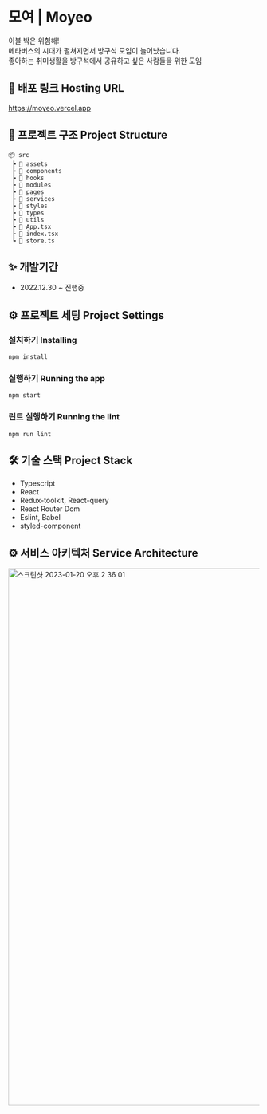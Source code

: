 # 모여 | Moyeo
이불 밖은 위험해! <br />
메타버스의 시대가 펼쳐지면서 방구석 모임이 늘어났습니다. <br />
좋아하는 취미생활을 방구석에서 공유하고 싶은 사람들을 위한 모임 <br />

## 🔗 배포 링크 Hosting URL
https://moyeo.vercel.app
<br />

## 💾 프로젝트 구조 Project Structure
```
📦 src
 ┣ 📂 assets
 ┣ 📂 components
 ┣ 📂 hooks
 ┣ 📂 modules
 ┣ 📂 pages
 ┣ 📂 services
 ┣ 📂 styles
 ┣ 📂 types
 ┣ 📂 utils
 ┣ 📜 App.tsx
 ┣ 📜 index.tsx
 ┗ 📜 store.ts
```

## ✨ 개발기간
- 2022.12.30 ~ 진행중

## ⚙️ 프로젝트 세팅 Project Settings
### 설치하기 Installing
```
npm install
```
### 실행하기 Running the app
```
npm start
```
### 린트 실행하기 Running the lint
```
npm run lint
```

## 🛠 기술 스택 Project Stack
- Typescript
- React
- Redux-toolkit, React-query
- React Router Dom
- Eslint, Babel
- styled-component

## ⚙️ 서비스 아키텍처 Service Architecture
<img width="1078" alt="스크린샷 2023-01-20 오후 2 36 01" src="https://user-images.githubusercontent.com/89244209/213624847-94761ad2-59bb-4845-84ee-90dc923d72ce.png">

